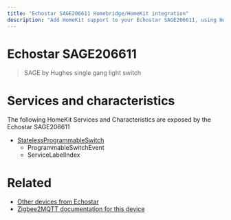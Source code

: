 ```yaml
---
title: "Echostar SAGE206611 Homebridge/HomeKit integration"
description: "Add HomeKit support to your Echostar SAGE206611, using Homebridge, Zigbee2MQTT and homebridge-z2m."
---
```

<!---
This file has been GENERATED using src/docgen/docgen.ts
DO NOT EDIT THIS FILE MANUALLY!
-->
# Echostar SAGE206611
> SAGE by Hughes single gang light switch


# Services and characteristics
The following HomeKit Services and Characteristics are exposed by
the Echostar SAGE206611

* [StatelessProgrammableSwitch](../../action.md)
  * ProgrammableSwitchEvent
  * ServiceLabelIndex


# Related
* [Other devices from Echostar](../index.md#echostar)
* [Zigbee2MQTT documentation for this device](https://www.zigbee2mqtt.io/devices/SAGE206611.html)